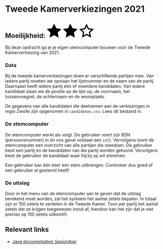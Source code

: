 # Tweede Kamerverkiezingen 2021
## Moeilijkheid: ![Filled](../resources/star-filled.svg) ![Filled](../resources/star-filled.svg) ![Outlined](../resources/star-outlined.svg) 

Bij deze opdracht ga je je eigen stemcomputer bouwen voor de Tweede Kamerverkiezing van 2021.

### Data
Bij de tweede kamerverkiezingen doen er verschillende partijen mee. Van iedere partij moeten we opslaan het lijstnummer en de naam van de partij.
Daarnaast heeft iedere partij één of meerdere kandidaten. Van iedere kandidaat slaan we de positie op de lijst op, de voornaam, het tussenvoegsel, de achternaam en de woonplaats.

De gegevens van alle kandidaten die deelnemen aan de verkiezingen in regio Zwolle zijn opgenomen in `candidates.csv`. Lees dit bestand in.

### De stemcomputer
De stemcomputer werkt als volgt. De gebruiker voert zijn BSN (persoonsnummer) in (in ons geval volstaat een `int`).
Vervolgens toont de stemcomputer een overzicht van alle partijen die meedoen. De gebruiker kiest een partij en de kandidaten van die partij worden getoond.
Vervolgens kiest de gebruiker de kandidaat waar hij/zij op wil stemmen.

Een gebruiker kan één keer een stem uitbrengen. Controleer dus goed of een gebruiker al gestemd heeft!

### De uitslag
Door in het menu van de stemcomputer aan te geven dat de uitslag berekend moet worden, zal het systeem het aantal zetels bepalen.
In totaal zijn er 150 zetels te verdelen in de Tweede Kamer. Toon per partij het aantal zetels dat ze krijgen toegewezen (rond af, hierdoor kan het zijn dat je niet precies op 150 zetels uitkomt!).

## Relevant links
* [Java documentation SaxionApp](https://saxionapp.hboictlab.nl/nl/saxion/app/SaxionApp.html)
